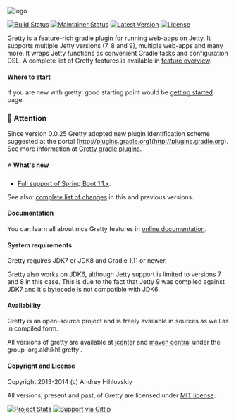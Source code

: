 ![logo](http://akhikhl.github.io/gretty/media/gretty_logo.png "gretty logo")

[![Build Status](https://travis-ci.org/akhikhl/gretty.png?branch=master)](https://travis-ci.org/akhikhl/gretty) 
[![Maintainer Status](http://stillmaintained.com/akhikhl/gretty.png)](http://stillmaintained.com/akhikhl/gretty) 
[![Latest Version](http://img.shields.io/badge/latest_version-0.0.25-47b31f.svg)](https://github.com/akhikhl/gretty/tree/v0.0.25) 
[![License](http://img.shields.io/badge/license-MIT-949494.svg)](#copyright-and-license)

Gretty is a feature-rich gradle plugin for running web-apps on Jetty.
It supports multiple Jetty versions (7, 8 and 9), multiple web-apps and many more.
It wraps Jetty functions as convenient Gradle tasks and configuration DSL.
A complete list of Gretty features is available in [feature overview](http://akhikhl.github.io/gretty-doc/Feature-overview.html).

#### Where to start

If you are new with gretty, good starting point would be [getting started](http://akhikhl.github.io/gretty-doc/Getting-started.html) page.

### :bell: Attention

Since version 0.0.25 Gretty adopted new plugin identification scheme suggested at the portal [http://plugins.gradle.org](http://plugins.gradle.org).
 See more information at [Gretty gradle plugins](http://akhikhl.github.io/gretty-doc/Gretty-gradle-plugins.html).

#### :star: What's new

- [Full support of Spring Boot 1.1.x](http://akhikhl.github.io/gretty-doc/spring-boot-support.html).

See also: [complete list of changes](changes.md) in this and previous versions.

#### Documentation

You can learn all about nice Gretty features in [online documentation](http://akhikhl.github.io/gretty-doc/).

#### System requirements

Gretty requires JDK7 or JDK8 and Gradle 1.11 or newer.

Gretty also works on JDK6, although Jetty support is limited to versions 7 and 8 in this case. This is due to the fact that Jetty 9 was compiled against JDK7 and it's bytecode is not compatible with JDK6.

#### Availability

Gretty is an open-source project and is freely available in sources as well as in compiled form.

All versions of gretty are available at [jcenter](https://bintray.com/akhikhl/maven/gretty/view) and [maven central](http://search.maven.org/#search|ga|1|g%3A%22org.akhikhl.gretty%22) under the group 'org.akhikhl.gretty'.

#### Copyright and License

Copyright 2013-2014 (c) Andrey Hihlovskiy

All versions, present and past, of Gretty are licensed under [MIT license](license.txt).

[![Project Stats](https://www.ohloh.net/p/gretty/widgets/project_thin_badge.gif)](https://www.ohloh.net/p/gretty)
[![Support via Gittip](https://rawgithub.com/twolfson/gittip-badge/0.2.0/dist/gittip.png)](https://www.gittip.com/akhikhl/)

